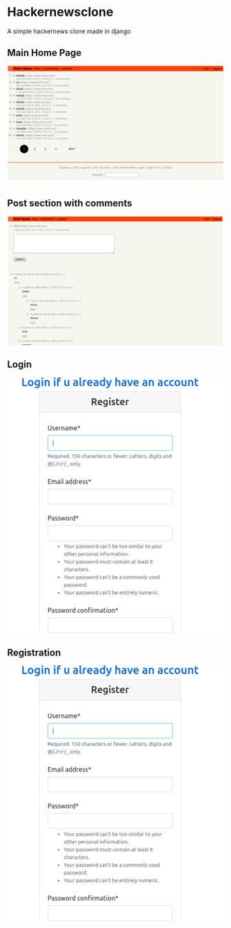 # Hackernewsclone
A simple hackernews clone made in django


## Main Home Page
![1](1.png?raw=true "Main Home page")
## Post section with comments
![2](2.png?raw=true "Comment section ")
## Login
![3](3.png?raw=true "Comment section ")
## Registration
![4](3.png?raw=true "Comment section ")
